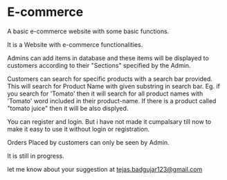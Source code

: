 # E-commerce
A basic e-commerce website with some basic  functions.

It is a Website with e-commerce functionalities.

Admins can add items in database and these items will be displayed to customers according to their "Sections" specified by the Admin.

Customers can search for specific products with a search bar provided. This will search for Product Name with given substring in search bar. 
Eg. if you search for 'Tomato' then it will search for all product names with 'Tomato' word included in their product-name. If there is a product called "tomato juice" then it will be also displyed.

You can register and login. But i have not made it cumpalsary till now to make it easy to use it without login or registration.

Orders Placed by customers can only be seen by Admin.

It is still in progress. 

let me know about your suggestion at tejas.badgujar123@gmail.com
